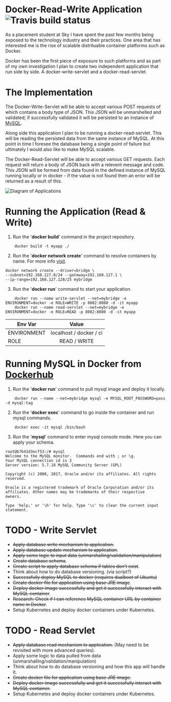 # Docker-Read-Write Application ![Travis build status](https://travis-ci.org/RyanTaplin1705/docker-write-servlet.svg?branch=master "Build Status")

As a placement student at Sky I have spent the past few months being exposed to the technology industry and their practices. One area that has interested me is the rise of scalable distrituable container platforms such as Docker.

Docker has been the first piece of exposure to such platforms and as part of my own investigation I plan to create two independent application that run side by side. A docker-write-servlet and a docker-read-servlet.

# The Implementation
The Docker-Write-Servlet will be able to accept various POST requests of which contains a body type of JSON. This JSON will be unmarshelled and validated; if successfully validated it will be persisted to an instance of [MySQL](https://www.mysql.com/).

Along side this application I plan to be running a docker-read-servlet. This will be reading the persisted data from the same instance of MySQL. At this point in time I foresee the database being a single point of failure but ultimately I would also like to make MySQL scalable.

The Docker-Read-Servlet will be able to accept various GET requests. Each request will return a body of JSON back with a relevent message and code. This JSON will be formed from data found in the defined instance of MySQL running locally or in docker - if the value is not found then an error will be returned as a result of this.

![Diagram of Applications](https://image.ibb.co/ebSXtF/Write_Read_Serv.png)

# Running the Application (Read & Write)

1. Run the '**docker build**' command in the project repository.
```
    docker build -t myapp ./
```

2. Run the '**docker network create**' command to resolve containers by name. For more info [visit](http://www.dasblinkenlichten.com/docker-networking-101-user-defined-networks/).
```
docker network create --driver=bridge \
--subnet=192.168.127.0/24 --gateway=192.168.127.1 \
--ip-range=192.168.127.128/25 mybridge
```

3. Run the '**docker run**' command to start your application.
```
    docker run --name write-servlet --net=mybridge -e ENVIRONMENT=docker -e ROLE=WRITE -p 8082:8080 -d -it myapp
    docker run --name read-servlet --net=mybridge -e ENVIRONMENT=docker -e ROLE=READ -p 8082:8080 -d -it myapp
```

| Env Var       | Value                    |
| ------------- |:------------------------:|
| ENVIRONMENT   | localhost / docker / ci  |
| ROLE          | READ / WRITE             |

# Running MySQL in Docker from [Dockerhub](https://hub.docker.com/_/mysql/)

1. Run the '**docker run**' command to pull mysql image and deploy it locally.
```
    docker run --name --net=mybridge mysql -e MYSQL_ROOT_PASSWORD=pass -d mysql:tag
```

2. Run the '**docker exec**' command to go inside the container and run mysql commands.
```
    docker exec -it mysql /bin/bash
```

3. Run the '**mysql**' command to enter mysql console mode. Here you can apply your schema.
```
root@b7641d3ecf53:/# mysql
Welcome to the MySQL monitor.  Commands end with ; or \g.
Your MySQL connection id is 3
Server version: 5.7.18 MySQL Community Server (GPL)

Copyright (c) 2000, 2017, Oracle and/or its affiliates. All rights reserved.

Oracle is a registered trademark of Oracle Corporation and/or its
affiliates. Other names may be trademarks of their respective
owners.

Type 'help;' or '\h' for help. Type '\c' to clear the current input statement.
```

# TODO - Write Servlet
- ~~Apply database write mechanism to application.~~
- ~~Apply database update mechanism to application~~.
- ~~Apply some logic to input data (unmarshalling/validation/manipulation)~~
- ~~Create database schema~~.
- ~~Create script to apply database schema if tables don't exist~~.
- Think about how to do database versioning. (via script?)
- ~~Successfully deploy MySQL to docker (requires dualboot of Ubuntu)~~
- ~~Create docker file for application using base JRE image~~.
- ~~Deploy docker image successfully and get it successfully interact with MySQL container~~.
- ~~Research: Check if I can reference MySQL container URL by container name in Docker~~.
- Setup Kubernetes and deploy docker containers under Kubernetes.

# TODO - Read Servlet
- ~~Apply database read mechanism to application.~~ (May need to be revisited with more advanced queries).
- Apply some logic to data pulled from data (unmarshalling/validation/manipulation)
- Think about how to do database versioning and how this app will handle it.
- ~~Create docker file for application using base JRE image.~~
- ~~Deploy docker image successfully and get it successfully interact with MySQL container.~~
- Setup Kubernetes and deploy docker containers under Kubernetes.

